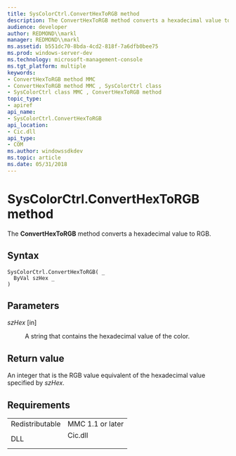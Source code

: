 ```yaml
---
title: SysColorCtrl.ConvertHexToRGB method
description: The ConvertHexToRGB method converts a hexadecimal value to RGB.
audience: developer
author: REDMOND\\markl
manager: REDMOND\\markl
ms.assetid: b551dc70-8bda-4cd2-818f-7a6dfb0bee75
ms.prod: windows-server-dev
ms.technology: microsoft-management-console
ms.tgt_platform: multiple
keywords:
- ConvertHexToRGB method MMC
- ConvertHexToRGB method MMC , SysColorCtrl class
- SysColorCtrl class MMC , ConvertHexToRGB method
topic_type:
- apiref
api_name:
- SysColorCtrl.ConvertHexToRGB
api_location:
- Cic.dll
api_type:
- COM
ms.author: windowssdkdev
ms.topic: article
ms.date: 05/31/2018
---
```


# SysColorCtrl.ConvertHexToRGB method

The **ConvertHexToRGB** method converts a hexadecimal value to RGB.

## Syntax


```VB
SysColorCtrl.ConvertHexToRGB( _
  ByVal szHex _
)
```



## Parameters

<dl> <dt>

*szHex* \[in\]
</dt> <dd>

A string that contains the hexadecimal value of the color.

</dd> </dl>

## Return value

An integer that is the RGB value equivalent of the hexadecimal value specified by *szHex*.

## Requirements



|                            |                                                                                    |
|----------------------------|------------------------------------------------------------------------------------|
| Redistributable<br/> | MMC 1.1 or later<br/>                                                        |
| DLL<br/>             | <dl> <dt>Cic.dll</dt> </dl> |



 

 





